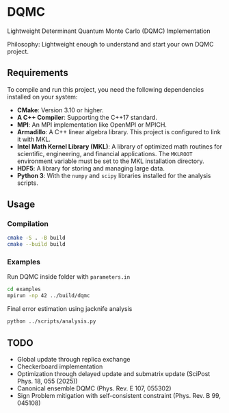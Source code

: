 # DQMC
Lightweight Determinant Quantum Monte Carlo (DQMC) Implementation

Philosophy: Lightweight enough to understand and start your own DQMC project.

## Requirements

To compile and run this project, you need the following dependencies installed on your system:

  * **CMake**: Version 3.10 or higher.
  * **A C++ Compiler**: Supporting the C++17 standard.
  * **MPI**: An MPI implementation like OpenMPI or MPICH.
  * **Armadillo**: A C++ linear algebra library. This project is configured to link it with MKL.
  * **Intel Math Kernel Library (MKL)**: A library of optimized math routines for scientific, engineering, and financial applications. The `MKLROOT` environment variable must be set to the MKL installation directory.
  * **HDF5**: A library for storing and managing large data.
  * **Python 3**: With the `numpy` and `scipy` libraries installed for the analysis scripts.

## Usage

### Compilation

```bash
cmake -S . -B build
cmake --build build
```

### Examples 
Run DQMC inside folder with `parameters.in`
```bash
cd examples
mpirun -np 42 ../build/dqmc
```
Final error estimation using jacknife analysis
```bash
python ../scripts/analysis.py
```

## TODO
- Global update through replica exchange
- Checkerboard implementation
- Optimization through delayed update and submatrix update (SciPost Phys. 18, 055 (2025))
- Canonical ensemble DQMC (Phys. Rev. E 107, 055302)
- Sign Problem mitigation with self-consistent constraint (Phys. Rev. B 99, 045108)